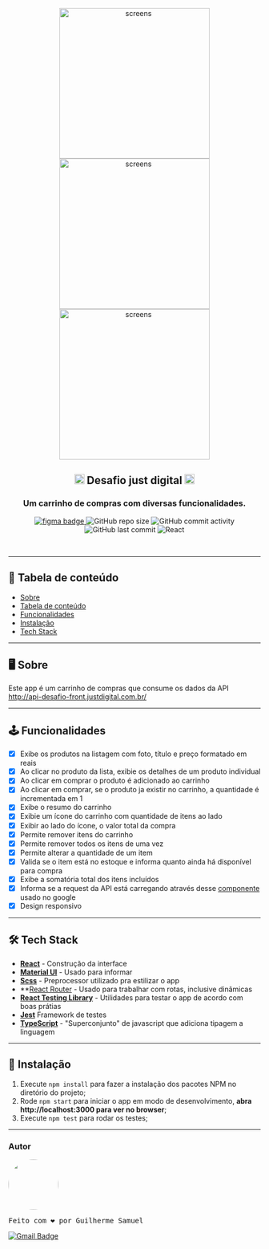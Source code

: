 <p align="center">
<img height="300" src="https://i.ibb.co/pwmm5G6/image.png" alt="screens" />
<img height="300" src="https://i.ibb.co/rpyXXP3/image.png" alt="screens" />
<img height="300" src="https://i.ibb.co/c2RJWdL/image.png" alt="screens" />
</p>
<h2 align="center">
  <img width="20" src="https://i.ibb.co/Z13LK5R/just-digital-logo.png"> Desafio just digital <img width="20" src="https://i.ibb.co/Z13LK5R/just-digital-logo.png">
</h2>
<h3 align="center">
  Um carrinho de compras com diversas funcionalidades.</img>
</h3>

<p align="center">
<a href="https://www.figma.com/file/AwWNb5iwbnpNdpblMjS2od/Prot%C3%B3tipo-desafio-just-digital?node-id=0%3A1">
<img alt="figma badge" src="https://img.shields.io/badge/Protótipo%20%20-Figma-%2304D361">
</a>
<img alt="GitHub repo size" src="https://img.shields.io/github/repo-size/gsdeveloper/desafio-just">
<img alt="GitHub commit activity" src="https://img.shields.io/github/commit-activity/m/gsdeveloper/desafio-just">
<img alt="GitHub last commit" src="https://img.shields.io/github/last-commit/gsdeveloper/desafio-just">
<img alt="React" src="https://img.shields.io/badge/React-JS-blue">
</p>

<br>

---

## 📌 Tabela de conteúdo

<!--ts-->

- [Sobre](#Sobre)
- [Tabela de conteúdo](#tabela-de-conteúdo)
- [Funcionalidades](#Funcionalidades)
- [Instalação](#Instalação)
- [Tech Stack](#Tech-Stack)
<!--te-->


---

## 🖥 Sobre

Este app é um carrinho de compras que consume os dados da API http://api-desafio-front.justdigital.com.br/

---

## 🕹 Funcionalidades

- [x] Exibe os produtos na listagem com foto, título e preço formatado em reais
- [x] Ao clicar no produto da lista, exibie os detalhes de um produto individual
- [x] Ao clicar em comprar o produto é adicionado ao carrinho
- [x] Ao clicar em comprar, se o produto ja existir no carrinho, a quantidade é incrementada em 1
- [x] Exibe o resumo do carrinho
- [x] Exibie um ícone do carrinho com quantidade de itens ao lado
- [x] Exibir ao lado do ícone, o valor total da compra
- [x] Permite remover itens do carrinho
- [x] Permite remover todos os itens de uma vez
- [x] Permite alterar a quantidade de um item 
- [x] Valida se o item está no estoque e informa quanto ainda há disponível para compra
- [x] Exibe a somatória total dos itens incluídos
- [x] Informa se a request da API está carregando através desse  [componente](https://material-ui.com/pt/components/skeleton/) usado no google 
- [x] Design responsivo

---

## 🛠 Tech Stack

- **[React](https://github.com/facebook/react)** - Construção da interface
- **[Material UI](https://material-ui.com/pt/)** - Usado para informar
- **[Scss](https://github.com/sass/sass)** - Preprocessor utilizado pra estilizar o app
- **[React Router](https://reactrouter.com/web/guides/quick-start) - Usado para trabalhar com rotas, inclusive dinâmicas
- **[React Testing Library](https://github.com/testing-library/react-testing-library)** - Utilidades para testar o app de acordo com boas prátias
- **[Jest](https://github.com/facebook/jest)** Framework de testes
- **[TypeScript](https://github.com/microsoft/TypeScript)** - "Superconjunto" de javascript que adiciona tipagem a linguagem

---

## 🚀 Instalação


1. Execute `npm install` para fazer a instalação dos pacotes NPM no diretório do projeto;
2. Rode `npm start` para iniciar o app em modo de desenvolvimento, **abra http://localhost:3000 para ver no browser**;
3. Execute `npm test` para rodar os testes;

---

### Autor

<a href="gsdeveloper.github.io">
 <img style="border-radius: 50%;" src="https://avatars2.githubusercontent.com/u/49620737?s=460&u=affe940c45f9f14f3d456561e49e34d64e5b2078&v=4" width="100px;" alt=""/>
 <br />
</a>
<pre>Feito com ❤️ por <span>Guilherme Samuel</span></pre>


[![Gmail Badge](https://img.shields.io/badge/-gsdevelopercontact@gmail.com-c14438?style=flat-square&logo=Gmail&logoColor=white&link=mailto:tgmarinho@gmail.com)](mailto:gsdevelopercontact@gmail.com)


